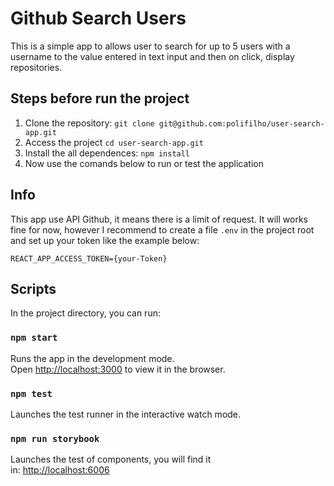 # Github Search Users

This is a simple app to allows user to search for up to 5 users with a username to the value entered in text input and then on click, display repositories.

## Steps before run the project

1. Clone the repository: ```git clone git@github.com:polifilho/user-search-app.git```
2. Access the project ```cd user-search-app.git```
3. Install the all dependences: ```npm install```
4. Now use the comands below to run or test the application

## Info
This app use API Github, it means there is a limit of request. It will works fine for now, however I recommend to create a file `.env` in the project root and set up your token like the example below:

`REACT_APP_ACCESS_TOKEN={your-Token}`

## Scripts

In the project directory, you can run:

### `npm start`

Runs the app in the development mode.\
Open [http://localhost:3000](http://localhost:3000) to view it in the browser.

### `npm test`

Launches the test runner in the interactive watch mode.


### `npm run storybook`

Launches the test of components, you will find it\
in: [http://localhost:6006](http://localhost:6006)
